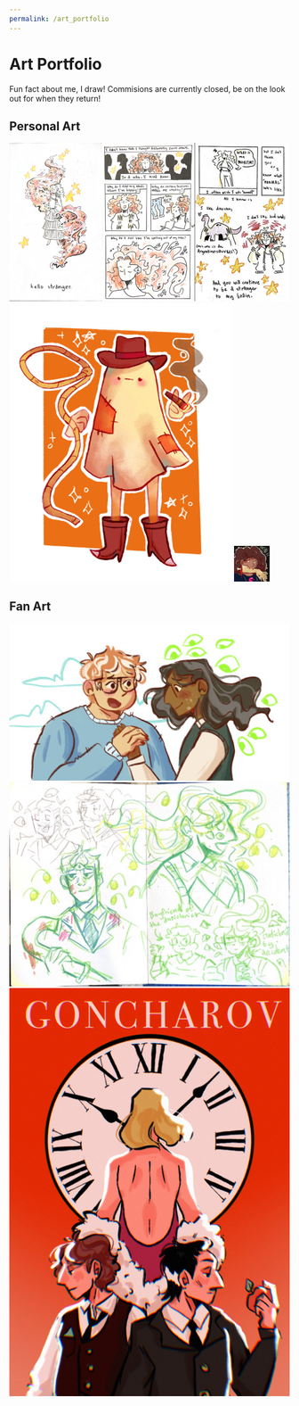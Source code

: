 ```yaml
---
permalink: /art_portfolio
---
```


# Art Portfolio
Fun fact about me, I draw! Commisions are currently closed, be on the look out for when they return!

## Personal Art
![Alt text](image-1.png)
<img src= image-3.png 
     width="400" 
     height="500" />
![Alt text](image-7.png)
## Fan Art 
![Alt text](image-4.png)
![Alt text](image-5.png)
![Alt text](image-6.png)